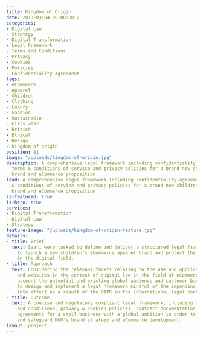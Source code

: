 ```yaml
---
title: Kingdom of Origin
date: 2013-03-04 00:00:00 Z
categories:
- Digital Law
- Strategy
- Digital Transformation
- Legal Framework
- Terms and Conditions
- Privacy
- Cookies
- Policies
- Confidentiality Agreement
tags:
- eCommerce
- Apparel
- Children
- Clothing
- Luxury
- Fashion
- Sustainable
- Girls wear
- British
- Ethical
- Design
- kingdom of origin
position: 11
image: "/uploads/kingdom-of-origin.jpg"
description: A comprehensive legal framework including confidentiality agreements,
  terms & conditions of service and privacy policies for a brand new children’s apparel
  brand and eCommerce proposition.
lead: A comprehensive legal framework including confidentiality agreements, terms
  & conditions of service and privacy policies for a brand new children’s apparel
  brand and eCommerce proposition.
is-featured: true
is-hero: true
services:
- Digital Transformation
- Digital Law
- Strategy
feature-image: "/uploads/kingdom-of-origin-feature.jpg"
details:
- title: Brief
  text: Saari were tasked to define and deliver a structured legal framework required
    to launch a new children’s eCommerce apparel brand and protect the company's rights
    in the digital field.
- title: Approach
  text: Considering the relevant facets relating to the use and application of  data
    and websites in the context of digital law in the field of eCommerce. Taking into
    account the potential and existing global audience and customer base in order
    to design and implement a legal framework mindful of the impending changes coming
    into effect as a result of the GDPR in the international legal context.
- title: Outcome
  text: A concise and regulatory compliant legal framework, including website terms
    and conditions, privacy & cookies policies, contract documentation and confidentiality
    agreements for a small business with a global ambition in order to fully support
    and safeguard KOO's brand strategy and eCommerce development.
layout: project
---
```


